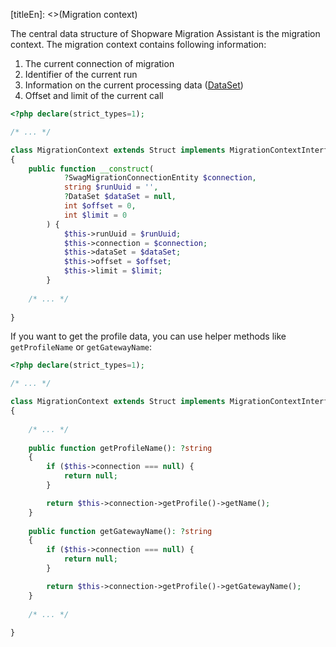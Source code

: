 [titleEn]: <>(Migration context)

The central data structure of Shopware Migration Assistant is the migration context. The migration context contains following
information:
1. The current connection of migration
2. Identifier of the current run
3. Information on the current processing data ([DataSet](./030-dataSelection-and-dataSet.md))
4. Offset and limit of the current call

```php
<?php declare(strict_types=1);

/* ... */

class MigrationContext extends Struct implements MigrationContextInterface
{
    public function __construct(
            ?SwagMigrationConnectionEntity $connection,
            string $runUuid = '',
            ?DataSet $dataSet = null,
            int $offset = 0,
            int $limit = 0
        ) {
            $this->runUuid = $runUuid;
            $this->connection = $connection;
            $this->dataSet = $dataSet;
            $this->offset = $offset;
            $this->limit = $limit;
        }
        
    /* ... */
    
}
```

If you want to get the profile data, you can use helper methods like `getProfileName` or `getGatewayName`:

```php
<?php declare(strict_types=1);

/* ... */

class MigrationContext extends Struct implements MigrationContextInterface
{
    
    /* ... */
    
    public function getProfileName(): ?string
    {
        if ($this->connection === null) {
            return null;
        }

        return $this->connection->getProfile()->getName();
    }
    
    public function getGatewayName(): ?string
    {
        if ($this->connection === null) {
            return null;
        }

        return $this->connection->getProfile()->getGatewayName();
    }
    
    /* ... */
    
}
```